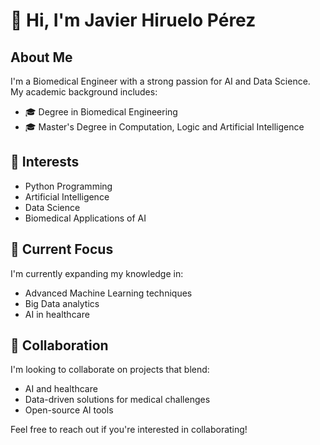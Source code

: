 # 👋 Hi, I'm Javier Hiruelo Pérez

## About Me
I'm a Biomedical Engineer with a strong passion for AI and Data Science. My academic background includes:
- 🎓 Degree in Biomedical Engineering
- 🎓 Master's Degree in Computation, Logic and Artificial Intelligence

## 👀 Interests
- Python Programming
- Artificial Intelligence
- Data Science
- Biomedical Applications of AI

## 🌱 Current Focus
I'm currently expanding my knowledge in:
- Advanced Machine Learning techniques
- Big Data analytics
- AI in healthcare

## 💞️ Collaboration
I'm looking to collaborate on projects that blend:
- AI and healthcare
- Data-driven solutions for medical challenges
- Open-source AI tools

Feel free to reach out if you're interested in collaborating!

<!---
JavierHiruelo/JavierHiruelo is a ✨ special ✨ repository because its `README.md` (this file) appears on your GitHub profile.
You can click the Preview link to take a look at your changes.
--->

<!---
JavierHiruelo/JavierHiruelo is a ✨ special ✨ repository because its `README.md` (this file) appears on your GitHub profile.
You can click the Preview link to take a look at your changes.
--->
